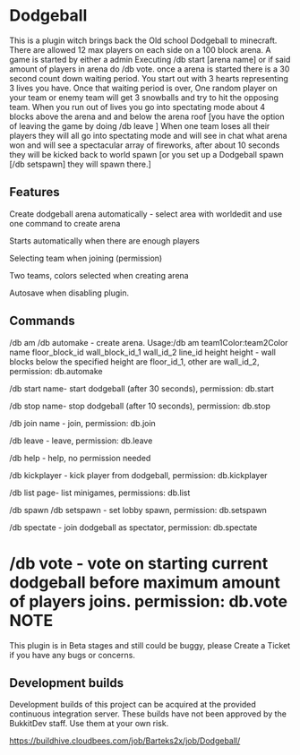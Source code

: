 Dodgeball
=========

This is a plugin witch brings back the Old school Dodgeball to minecraft. There are allowed 12 max players on each side on a 100 block arena. A game is started by either a admin Executing /db start [arena name] or if said amount of players in arena do /db vote. once a arena is started there is a 30 second count down waiting period. You start out with 3 hearts representing 3 lives you have. Once that waiting period is over, One random player on your team or enemy team will get 3 snowballs and try to hit the opposing team. When you run out of lives you go into spectating mode about 4 blocks above the arena and and below the arena roof [you have the option of leaving the game by doing /db leave ] When one team loses all their players they will all go into spectating mode and will see in chat what arena won and will see a spectacular array of fireworks, after about 10 seconds they will be kicked back to world spawn [or you set up a Dodgeball spawn [/db setspawn] they will spawn there.]

Features
--------

Create dodgeball arena automatically - select area with worldedit and use one command to create arena

Starts automatically when there are enough players

Selecting team when joining (permission)

Two teams, colors selected when creating arena

Autosave when disabling plugin.

Commands
--------

/db am /db automake - create arena.
Usage:/db am team1Color:team2Color name floor_block_id wall_block_id_1 wall_id_2 line_id height 
height - wall blocks below the specified height are floor_id_1, other are wall_id_2, 
permission: db.automake


/db start name- start dodgeball (after 30 seconds), permission: db.start

/db stop name- stop dodgeball (after 10 seconds), permission: db.stop

/db join name - join, permission: db.join

/db leave - leave, permission: db.leave

/db help - help, no permission needed

/db kickplayer - kick player from dodgeball, permission: db.kickplayer

/db list page- list minigames, permissions: db.list

/db spawn /db setspawn - set lobby spawn, permission: db.setspawn

/db spectate - join dodgeball as spectator, permission: db.spectate

/db vote - vote on starting current dodgeball before maximum amount of players joins. permission: db.vote
NOTE
====
This plugin is in Beta stages and still could be buggy, please Create a Ticket if you have any bugs or concerns.

Development builds
------------------
Development builds of this project can be acquired at the provided continuous integration server. These builds have not been approved by the BukkitDev staff. Use them at your own risk.

https://buildhive.cloudbees.com/job/Barteks2x/job/Dodgeball/
